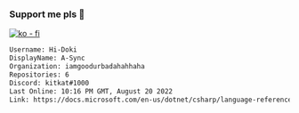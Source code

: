 ### Support me pls 🙏

[![ko - fi](https://ko-fi.com/img/githubbutton_sm.svg)](https://ko-fi.com/O5O4D6DP7)

  ```txt
  Username: Hi-Doki
  DisplayName: A-Sync
  Organization: iamgoodurbadahahhaha
  Repositories: 6
  Discord: kitkat#1000
  Last Online: 10:16 PM GMT, August 20 2022
  Link: https://docs.microsoft.com/en-us/dotnet/csharp/language-reference/keywords/async
  ```       